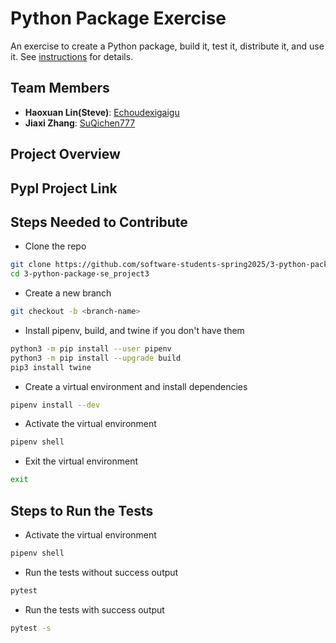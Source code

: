 # Python Package Exercise

An exercise to create a Python package, build it, test it, distribute it, and use it. See [instructions](./instructions.md) for details.


## Team Members
- **Haoxuan Lin(Steve)**: [Echoudexigaigu](https://github.com/Echoudexigaigu)
- **Jiaxi Zhang**: [SuQichen777](https://github.com/SuQichen777)


## Project Overview

## Pypl Project Link

## Steps Needed to Contribute
- Clone the repo
```bash
git clone https://github.com/software-students-spring2025/3-python-package-se_project3/blob/main/instructions.md
cd 3-python-package-se_project3
```
- Create a new branch
```bash
git checkout -b <branch-name>
```
- Install pipenv, build, and twine if you don't have them
```bash
python3 -m pip install --user pipenv
python3 -m pip install --upgrade build
pip3 install twine
```
- Create a virtual environment and install dependencies
```bash
pipenv install --dev
```
- Activate the virtual environment
```bash
pipenv shell
```
- Exit the virtual environment
```bash
exit
```

## Steps to Run the Tests
- Activate the virtual environment
```bash
pipenv shell
```
- Run the tests without success output
```bash
pytest
```
- Run the tests with success output
```bash
pytest -s
```
